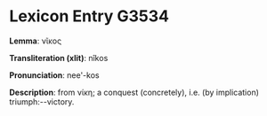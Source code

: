 # Lexicon Entry G3534

**Lemma**: νῖκος

**Transliteration (xlit)**: nîkos

**Pronunciation**: nee'-kos

**Description**:
from νίκη; a conquest (concretely), i.e. (by implication) triumph:--victory.
